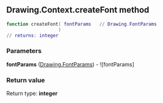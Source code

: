 ## Drawing.Context.createFont method


```lua
function createFont( fontParams   // Drawing.FontParams
                   )
// returns: integer
```


### Parameters

**fontParams** ([Drawing.FontParams](../../Drawing/FontParams.md)) - ![fontParams]

### Return value

Return type: **integer**

